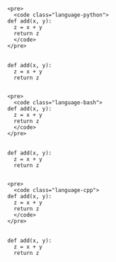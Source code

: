 ```
<pre>
  <code class="language-python">
def add(x, y):
  z = x + y
  return z
  </code>
</pre>
```

<pre>
  <code class="language-python">
def add(x, y):
  z = x + y
  return z
  </code>
</pre>


```
<pre>
  <code class="language-bash">
def add(x, y):
  z = x + y
  return z
  </code>
</pre>
```

<pre>
  <code class="language-bash">
def add(x, y):
  z = x + y
  return z
  </code>
</pre>


```
<pre>
  <code class="language-cpp">
def add(x, y):
  z = x + y
  return z
  </code>
</pre>
```

<pre>
  <code class="language-cpp">
def add(x, y):
  z = x + y
  return z
  </code>
</pre>

